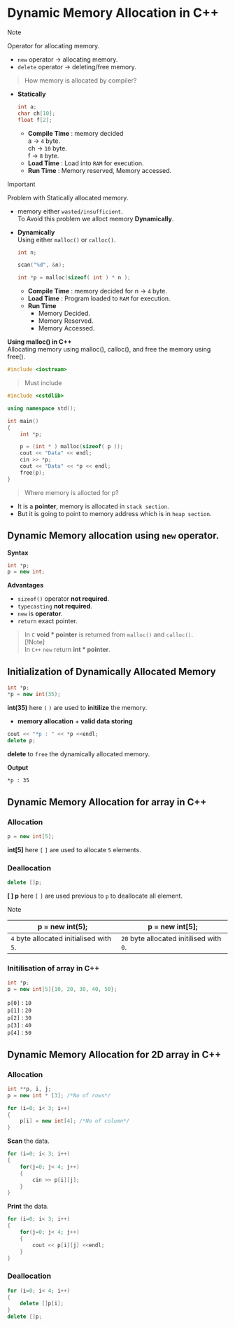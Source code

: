 # Dynamic Memory Allocation in C++

>[!Note]
> Operator for allocating memory.   
- `new` operator → allocating memory.  
- `delete` operator → deleting/free memory.

>How memory is allocated by compiler?

- **Statically**  

    ```c++
    int a;
    char ch[10];
    float f[2];
    ```
    - **Compile Time** : memory decided  
        a  → `4`  byte.  
        ch → `10` byte.  
        f  → `8`  byte.  
    - **Load Time** : Load into `RAM` for execution.
    - **Run Time** : Memory reserved, Memory accessed.

>[!Important]  
> Problem with Statically allocated memory.  
- memory either `wasted/insufficient`.  
To Avoid this problem we alloct memory **Dynamically**.
- **Dynamically**  
    Using either `malloc()` or `calloc()`.

    ```c++
    int n;

    scan("%d", &n);

    int *p = malloc(sizeof( int ) * n );
    ```
    - **Compile Time** : memory decided for n → `4` byte.
    - **Load Time** : Program loaded to `RAM` for execution.
    - **Run Time**   
        - Memory Decided.
        - Memory Reserved.
        - Memory Accessed.

**Using malloc() in C++**  
Allocating memory using malloc(), calloc(), and free the memory using free().

```c++
#include <iostream>
```
> Must include 
```c++
#include <cstdlib>
```
```c++
using namespace std();
```
```c++ 
int main()
{
    int *p;

    p = (int * ) malloc(sizeof( p ));
    cout << "Data" << endl;
    cin >> *p;
    cout << "Data" << *p << endl;
    free(p);
}
```
> Where memory is allocted for p?   
- It is a **pointer**, memory is allocated in `stack section`.   
- But it is going to point to memory address which is in `heap section`.

## Dynamic Memory allocation using `new` operator.

**Syntax**
```c++
int *p;
p = new int;
```
**Advantages**  
- `sizeof()` operator **not required**.
- `typecasting` **not required**.
- `new` is **operator**.
- `return` exact pointer.
> In `C` **void *  pointer** is returned from `malloc()` and `calloc()`.   
>[!Note]  
> In `C++` `new` return **int * pointer**. 

## Initialization of Dynamically Allocated  Memory

```c++
int *p;
*p = new int(35);
```
**int(35)** here `(` `)` are used to **initilize** the memory.  
- **memory allocation** + **valid data storing**
```c++
cout << "*p : " << *p <<endl;
delete p;
```
**delete** to `free` the dynamically allocated memory.  

**Output**
```sh
*p : 35
```

## Dynamic Memory Allocation for array in C++

### Allocation
```c++
p = new int[5];
```
**int[5]** here `[` `]` are used to allocate `5` elements.

### Deallocation
```c++
delete []p;
```
**[ ] p** here `[` `]` are used previous to `p` to deallocate all element. 

>[!Note]
>| p = new int(5);|p = new int[5];|
>|---|---|
>|`4` byte allocated initialised with `5`.|`20` byte allocated initilised with `0`.|

### Initilisation of array in C++
```c++
int *p;
p = new int[5]{10, 20, 30, 40, 50};
```
`p[0]` : `10`  
`p[1]` : `20`  
`p[2]` : `30`  
`p[3]` : `40`  
`p[4]` : `50`  

## Dynamic Memory Allocation for 2D array in C++

### Allocation
```c++
int **p, i, j;
p = new int * [3]; /*No of rows*/

for (i=0; i< 3; i++)
{
    p[i] = new int[4]; /*No of column*/
}
```
**Scan** the data.
```c++
for (i=0; i< 3; i++)
{
    for(j=0; j< 4; j++)
    {
        cin >> p[i][j];
    }
}
```
**Print** the data.
```c++
for (i=0; i< 3; i++)
{
    for(j=0; j< 4; j++)
    {
        cout << p[i][j] <<endl;
    }
}
```

### Deallocation
```c++
for (i=0; i< 4; i++)
{
    delete []p[i];
}
delete []p; 
```

